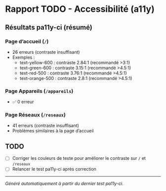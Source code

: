# Rapport TODO - Accessibilité (a11y)

## Résultats pa11y-ci (résumé)

### Page d’accueil (`/`)

- 26 erreurs (contraste insuffisant)
- Exemples :
  - text-yellow-600 : contraste 2.84:1 (recommandé >3:1)
  - text-green-600 : contraste 3.15:1 (recommandé >4.5:1)
  - text-red-500 : contraste 3.76:1 (recommandé >4.5:1)
  - text-orange-500 : contraste 2.8:1 (recommandé >4.5:1)

### Page Appareils (`/appareils`)

- ✅ 0 erreur

### Page Réseaux (`/reseaux`)

- 41 erreurs (contraste insuffisant)
- Problèmes similaires à la page d’accueil

## TODO

- [ ] Corriger les couleurs de texte pour améliorer le contraste sur `/` et `/reseaux`
- [ ] Relancer le test pa11y-ci après correction

---

*Généré automatiquement à partir du dernier test pa11y-ci.*
